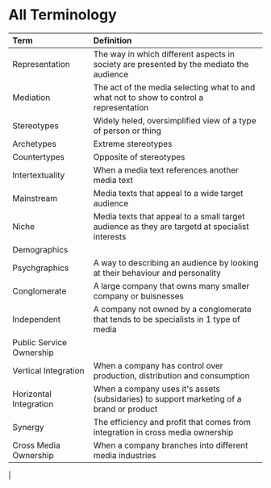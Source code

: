 # All Terminology

| Term | Definition |
|:-----|:-----------|
|Representation |The way in which different aspects in society are presented by the mediato the audience|
|Mediation |The act of the media selecting what to and what not to show to control a representation|
|Stereotypes |Widely heled, oversimplified view of a type of person or thing|
|Archetypes| Extreme stereotypes|
|Countertypes |Opposite of stereotypes|
|Intertextuality |When a media text references another media text|
|Mainstream |Media texts that appeal to a wide target audience|
|Niche |Media texts that appeal to a small target audience as they are targetd at specialist interests|
|Demographics | |
|Psychgraphics |A way to describing an audience by looking at their behaviour and personality
|Conglomerate | A large company that owns many smaller company or buisnesses|
|Independent | A company not owned by a conglomerate that tends to be specialists in 1 type of media|
|Public Service Ownership |
|Vertical Integration |When a company has control over production, distribution and consumption|
|Horizontal Integration |When a company uses it's assets (subsidaries) to support marketing of a brand or product|
|Synergy| The efficiency and profit that comes from integration in cross media ownership|
|Cross Media Ownership | When a company branches into different media industries|
|